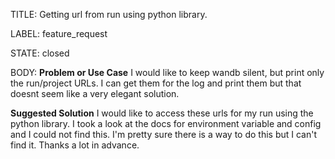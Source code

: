 TITLE:
Getting url from run using python library.

LABEL:
feature_request

STATE:
closed

BODY:
**Problem or Use Case**
I would like to keep wandb silent, but print only the run/project URLs. I can get them for the log and print them but that doesnt seem like a very elegant solution.

**Suggested Solution**
 I would like to access these urls for my run using the python library. I took a look at the docs for environment variable and config and I could not find this. I'm pretty sure there is a way to do this but I can't find it. Thanks a lot in advance.


